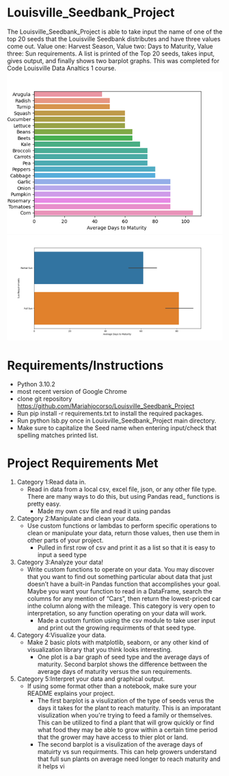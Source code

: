 # Louisville_Seedbank_Project
The Louisville_Seedbank_Project is able to take input the name of one of the top 20 seeds that the Louisville Seedbank distributes and have three values come out. Value one: Harvest Season, Value two: Days to Maturity, Value three: Sun requirements. A list is printed of the Top 20 seeds, takes input, gives output, and finally shows two barplot graphs. This was completed for Code Louisville Data Analtics 1 course. 
![Barplot #1](https://github.com/Mariahjocorso/Louisville_Seedbank_Project/blob/main/assests/Seedbank_Project_Figure_1.png)
![Barplot #2](https://github.com/Mariahjocorso/Louisville_Seedbank_Project/blob/main/assests/Seedbank_Project_Figure_2.png)

# Requirements/Instructions
- Python 3.10.2
- most recent version of Google Chrome
- clone git repository https://github.com/Mariahjocorso/Louisville_Seedbank_Project 
- Run pip install -r requirements.txt to install the required packages.
- Run python lsb.py once in Louisville_Seedbank_Project main directory.
- Make sure to capitalize the Seed name when entering input/check that spelling matches printed list.

# Project Requirements Met
1. Category 1:Read data in.
   - Read in data from a local csv, excel file, json, or any other file type. There are many ways to do this, but using Pandas read_ functions is pretty easy.
     - Made my own csv file and read it using pandas
2. Category 2:Manipulate and clean your data.
    - Use custom functions or lambdas to perform specific operations to clean or manipulate your data, 
    return those values, then use them in other parts of your project.
      - Pulled in first row of csv and print it as a list so that it is easy to input a seed type
3. Category 3:Analyze your data! 
    - Write custom functions to operate on your data. You may discover that you want to find out something 
    particular about data that just doesn’t have a built-in Pandas function that accomplishes your goal.
    Maybe you want your function to read in a DataFrame, search the columns for any mention of “Cars”, then return the lowest-priced car inthe column along with the mileage. This category is very open to interpretation, so any function operating on your data will work.
      - Made a custom funtion using the csv module to take user input and print out the growing requirments of that seed type.
4. Category 4:Visualize your data.
    - Make 2 basic plots with matplotlib, seaborn, or any other kind of visualization library that you think looks interesting.
      - One plot is a bar graph of seed type and the average days of maturity. Second barplot shows the difference bettween the average days of maturity versus the sun requirements. 
5. Category 5:Interpret your data and graphical output.
    - If using some format other than a notebook, make sure your README explains your project. 
      - The first barplot is a visulization of the type of seeds verus the days it takes for the plant to reach maturity. This is an imporatant visulization when you're trying to feed a family or themselves. This can be utilized to find a plant that will grow quickly or find what food they may be able to grow within a certain time period that the grower may have access to thier plot or land. 
      - The second barplot is a visulization of the average days of matuirty vs sun requirments. This can help growers understand that full sun plants on average need longer to reach maturity and it helps vi

